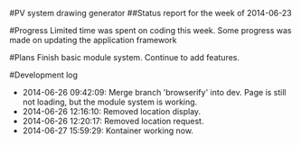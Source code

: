 #PV system drawing generator
##Status report for the week of 2014-06-23

#Progress
Limited time was spent on coding this week. Some progress was made on updating the application framework

#Plans
Finish basic module system. Continue to add features.

#Development log
* 2014-06-26 09:42:09: Merge branch 'browserify' into dev.  Page is still not loading, but the module system is working.
* 2014-06-26 12:16:10: Removed location display.
* 2014-06-26 12:20:17: Removed location request.
* 2014-06-27 15:59:29: Kontainer working now.
